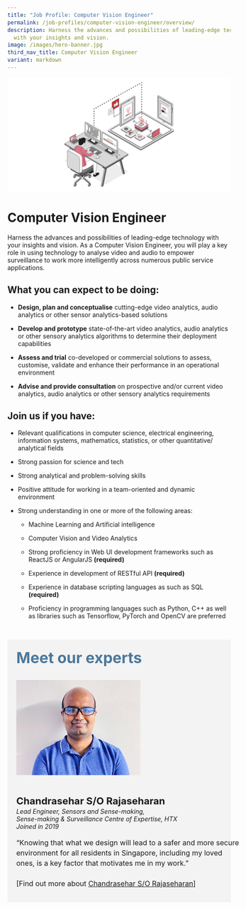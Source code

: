 ```yaml
---
title: "Job Profile: Computer Vision Engineer"
permalink: /job-profiles/computer-vision-engineer/overview/
description: Harness the advances and possibilities of leading-edge technology
  with your insights and vision.
image: /images/hero-banner.jpg
third_nav_title: Computer Vision Engineer
variant: markdown
---
```

![Computer Vision Engineer](/images/header/header%20sensors%20&amp;%20iot.jpeg)

# Computer Vision Engineer
Harness the advances and possibilities of leading-edge technology with your insights and vision. As a Computer Vision Engineer, you will play a key role in using technology to analyse video and audio to empower surveillance to work more intelligently across numerous public service applications. 

## What you can expect to be doing:

* **Design, plan and conceptualise** cutting-edge video analytics, audio analytics or other sensor analytics-based solutions

* **Develop and prototype** state-of-the-art video analytics, audio analytics or other sensory analytics algorithms to determine their deployment capabilities

* **Assess and trial** co-developed or commercial solutions to assess, customise, validate and enhance their performance in an operational environment

* **Advise and provide consultation** on prospective and/or current video analytics, audio analytics or other sensory analytics requirements



## Join us if you have:

* Relevant qualifications in computer science, electrical engineering, information systems, mathematics, statistics, or other quantitative/ analytical fields

* Strong passion for science and tech

* Strong analytical and problem-solving skills

* Positive attitude for working in a team-oriented and dynamic environment

* Strong understanding in one or more of the following areas:

	* Machine Learning and Artificial intelligence

	* Computer Vision and Video Analytics

	* Strong proficiency in Web UI development frameworks such as ReactJS or AngularJS **(required)**

	* Experience in development of RESTful API **(required)**

	* Experience in database scripting languages as such as SQL **(required)**

	* Proficiency in programming languages such as Python, C++ as well as libraries such as Tensorflow, PyTorch and OpenCV are preferred

​
<div class="row" style="font-size:34px; font-weight: 700; color: #4B789B; background-color: #f3f3f3; padding: 20px 0px 20px 20px;"> Meet our experts</div>
        
<div class="row" style="background-color: #f3f3f3;">
      <div class="column" style="padding: 10px 0px 30px 20px;"><img src="/images/people/chandrasehar.jpg" alt="Chandrasehar S/O Rajaseharan"></div>
      <div class="column" style="width: 100%; padding: 10px 20px 30px 20px;">
       <span style="font-size: 22px; font-weight: bold; line-height: 30px;">Chandrasehar S/O Rajaseharan</span><br><span style="font-size: 14px; font-style: italic; line-height: 16px;">Lead Engineer, Sensors and Sense-making,<br>Sense-making &amp; Surveillance Centre of Expertise, HTX<br>Joined in 2019</span><br><br>
    <span style="font-size: 16px; line-height: 23px;">“Knowing that what we design will lead to a safer and more secure environment for all residents in Singapore, including my loved ones, is a key factor that motivates me in my work.”<br><br> [Find out more about <a href="/job-profiles/computer-vision-engineer/chandrasehar">Chandrasehar S/O Rajaseharan</a>]</span>
      </div>
</div>